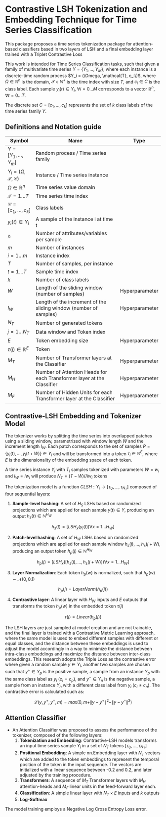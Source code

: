 # Contrastive LSH Tokenization and Embedding Technique for Time Series Classification

This package proposes a time series tokenization package for attention-based classifiers based in two layers of LSH and a final embedding layer trained with a Triplet Contrastive Loss

This work is intended for Time Series Classification tasks, such that given a family of multivariate time series $Y = \{Y_1, ..., Y_M\}$, where each instance is a discrete-time random process $Y_i = (\Omega, \mathcal{T}, c_i\)$, where $\Omega \in \mathbb{R}^n$ is the domain, $\mathcal{T} \in \mathbb{N}^+$ is the time index with size $T$, and $c_i \in C$ is the class label. Each sample $y_i(t) \in Y_i$, $\forall i = 0\ldots M$ corresponds to a vector $\mathbb{R}^n$, $\forall t = 0\ldots T$. 

The discrete set $C = [c_1, \ldots, c_k]$ represents the set of $k$ class labels of the time series family $Y$.

## Definitions and Notation guide

|Symbol                                          | Name                                   | Type |
|------------------------------------------------|--------------------------------------  |------|
| $Y = [Y_1, \ldots, Y_m]$                       | Random process / Time series family    ||
| $Y_i = (\Omega, \mathcal{T}, \mathcal{C})$     | Instance / Time series instance        ||
| $\Omega \in \mathbb{R}^n$                      | Time series value domain               ||
| $\mathcal{T} = 1 \ldots T$                     | Time series time index                 ||
| $\mathcal{C} = [c_1, \ldots, c_k]$             | Class labels                           ||
| $y_i(t) \in Y_i$   | A sample of the instance i at time t    ||
| $n$   | Number of attributes/variables per sample    ||
| $m$   | Number of instances    ||
| $i = 1 \ldots m$   | Instance index    ||
| $T$   | Number of samples, per instance    ||
| $t = 1 \ldots T$   | Sample time index    ||
| $k$   | Number of class labels    ||
| $W$   | Length of the sliding window (number of samples)     |Hyperparameter|
| $I_W$   | Length of the increment of the sliding window (number of samples)     |Hyperparameter|
| $N_T$   | Number of generated tokens     ||
| $j = 1 \ldots N_T$   | Data window and Token index   ||
| $E$   | Token embedding size    |Hyperparameter|
| $\tau(j) \in \mathbb{R}^E$   | Token    ||
| $M_T$   | Number of Transformer layers at the Classifier    |Hyperparameter|
| $M_H$   | Number of Attention Heads for each Transformer layer at the Classifier    |Hyperparameter|
| $M_F$   | Number of Hidden Units for each Transformer layer at the Classifier    |Hyperparameter|


## Contrastive-LSH Embedding and Tokenizer Model

The tokenizer works by splitting the time series into overlapped patches using a sliding window, parametrized with window length $W$ and the increment length $I_W$. Each patch corresponds to the set of samples $P = \{y_i(t),\ldots,y_i(t+W)\} \in Y_i$ and will be transformed into a token $\tau_i \in \mathbb{R}^E$, where $E$ is the dimensionality of the embedding space of each token.

A time series instance $Y_i$ with $T_i$ samples tokenized with parameters $W = w_i$ and $I_W = iw_i$ will produce $N_T = (T - W) // iw_i$ tokens

The tokenization model is a function $CLSH: Y_i \rightarrow [\tau_0, \ldots, \tau_{N_T}]$ composed of four sequential layers:
  1. **Sample-level hashing**: A set of $H_S$ LSHs based on randomized projections which are applied for each sample $y(t)\in Y$, producing an output $h_s(t) \in \mathbb{N}^{H_W}$
     
$$h_s(t) = [ LSH_x\left(y_i(t)\right) \forall x = 1 \ldots H_W ]$$
     
  2. **Patch-level hashing**: A set of $H_W$ LSHs based on randomized projections which are applied for each sample window $h_s(j),\ldots,h_s(j+W)$, producing an output token $h_p(j) \in \mathbb{N}^{H_W}$
    
$$h_p(j) = [ LSH_x\left( [ h_s(j),\ldots,h_s(j+W)] \right) \forall x = 1 \ldots H_W ]$$
 
  3. **Layer Normalization**: Each token $h_p(w)$ is normalized, such that $h_p(w) \sim \mathcal{N}(0,0.1)$
    
$$h_p(j) = LayerNorm\left(h_p(j)\right)$$ 

  4. **Contrastive layer**: A linear layer with $H_W$ inputs and $E$ outputs that transforms the token $h_p(w)$ in the embedded token $\tau(j)$

$$\tau(j) = Linear\left(h_p(j)\right)$$ 
 
The LSH layers are just sampled at model creation and are not trainable, and the final layer is trained with a Contrastive Metric Learning approach, where the same model is used to embed different samples with different or equal classes, and the distance between these embeddings is used to adjust the model accordingly in a way to minimize the distance between intra-class embeddings and maximize the distance between inter-class embeddings. This research adopts the Triple Loss as the contrastive error where given a random sample $y \in Y_i$, another two samples are chosen such that $y^+ \in Y_p$ is the positive sample, a sample from an instance $Y_p$ with the same class label as $y_i$ ($c_i = c_p$), and $y^- \in Y_n$ is the negative sample, a sample from an instance $Y_n$ with a different class label from $y_i$ ($c_i \neq c_n$). The contrastive error is calculated such as:

$$
\mathcal{L}(y, y^+, y^-, m) = max (0, m + \|y - y^+\|^2 - \|y - y^-\|^2)
$$
 
## Attention Classifier

- An Attention Classifier was proposed to assess the performance of the tokenizer, composed of the following layers:
  1. **Tokenization and Embedding**:  Contrastive-LSH models transforms an input time series sample $Y_i$ in a set of $N_T$ tokens $[\tau_0, \ldots, \tau_{N_T}]$
  2. **Positional Embedding**: A simple nn.Embedding layer with $N_T$ vectors which are added to the token embeddings to represent the temporal position of the token in the input sequence. The vectors are initialized with a linear sequence between -0.2 and 0.2, and later adjusted by the training procedure.
  3. **Transformers**: A sequence of $M_T$ Transformer layers with $M_H$ attention-heads and $M_F$ linear units in the feed-forward layer each.
  4. **Classification**: A simple linear layer with $N_T \times E$ inputs and $k$ outputs
  5. **Log-Softmax**
 
The model training employs a Negative Log Cross Entropy Loss error.
